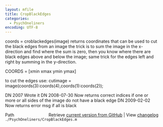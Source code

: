 ```yaml
---
layout: mfile
title: CropBlackEdges
categories:
  - PsychOneliners
encoding: UTF-8
---
```


coords = croblackedges(image)
returns coordinates that can be used to cut the black edges from an image
the trick is to sum the image in the x-direction and find where the sum
is zero, then you know where there are black edges above and below the
image; same trick for the edges left and right by summing in the
y-direction.

COORDS = [xmin xmax ymin ymax]

to cut the edges use:
cutimage = image(coords(3):coords(4),coords(1):coords(2));

DN 2007       Wrote it
DN 2008-07-30 Now returns correct indices if one or more or all sides of
              the image do not have a black edge
DN 2009-02-02 Now returns error msg if all is black


<div class="code_header" style="text-align:right;">
  <span style="float:left;">Path&nbsp;&nbsp;</span> <span class="counter">Retrieve <a href=
  "https://raw.github.com/Psychtoolbox-3/Psychtoolbox-3/beta/./PsychOneliners/CropBlackEdges.m">current version from GitHub</a> | View <a href=
  "https://github.com/Psychtoolbox-3/Psychtoolbox-3/commits/beta/./PsychOneliners/CropBlackEdges.m">changelog</a></span>
</div>
<div class="code">
  <code>./PsychOneliners/CropBlackEdges.m</code>
</div>
